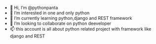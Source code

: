 - 👋 Hi, I’m @pythonpanta
- 👀 I’m interested in one and only python 
- 🌱 I’m currently learning python,django and REST framework
- 💞️ I’m looking to collaborate on python deeveloper
- 📫 this account is all about python related project with framework like django and REST

<!---
pythonpanta/pythonpanta is a ✨ special ✨ repository because its `README.md` (this file) appears on your GitHub profile.
You can click the Preview link to take a look at your changes.
--->

